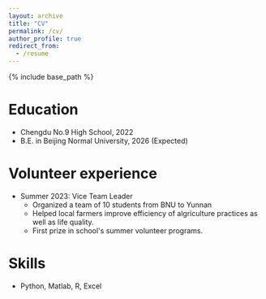 ```yaml
---
layout: archive
title: "CV"
permalink: /cv/
author_profile: true
redirect_from:
  - /resume
---
```


{% include base_path %}

Education
======
* Chengdu No.9 High School, 2022 
* B.E. in Beijing Normal University, 2026 (Expected)

Volunteer experience
======
* Summer 2023: Vice Team Leader
  * Organized a team of 10 students from BNU to Yunnan
  * Helped local farmers improve efficiency of algriculture practices as well as life quality.
  * First prize in school's summer volunteer programs.


Skills
======
* Python, Matlab, R, Excel
